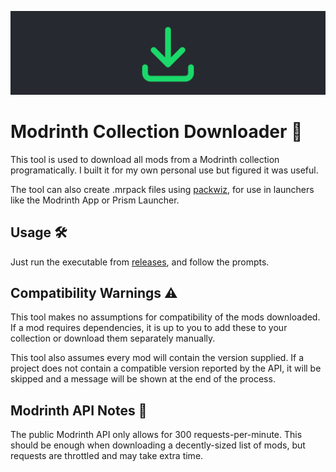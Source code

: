 ![banner.png](assets/banner.png)

# Modrinth Collection Downloader 💾

This tool is used to download all mods from a Modrinth collection programatically. I built it for my own personal use but figured it was useful.

The tool can also create .mrpack files using [packwiz](https://github.com/packwiz/packwiz), for use in launchers like the Modrinth App or Prism Launcher.

## Usage 🛠️

Just run the executable from [releases](https://github.com/kay-xr/modrinth-collection-downloader/releases), and follow the prompts. 

## Compatibility Warnings ⚠️

This tool makes no assumptions for compatibility of the mods downloaded. If a mod requires dependencies, it is up to you to add these to your collection or download them separately manually.

This tool also assumes every mod will contain the version supplied. If a project does not contain a compatible version reported by the API, it will be skipped and a message will be shown at the end of the process.

## Modrinth API Notes 📝

The public Modrinth API only allows for 300 requests-per-minute. This should be enough when downloading a decently-sized list of mods, but requests are throttled and may take extra time. 
